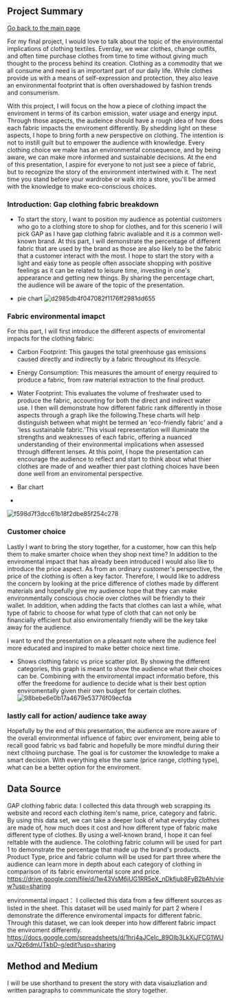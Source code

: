 ## Project Summary 

[Go back to the main page](/README.md)

For my final project, I  would love to talk about the topic of the environmental implications  of clothing textiles. Everday, we wear clothes, change outfits, and often time purchase clothes from time to time without giving much thought to the process behind its creation. Clothing as a commodity that we all consume and need is an important part of our daily life. While clothes provide us with a means of self-expression and protection, they also leave an environmental footprint that is often overshadowed by fashion trends and consumerism.

With this project, I will focus on the how a piece of clothing impact the enviroment in terms of its carbon emission, water usage and energy input. Through those aspects, the audeince should have a rough idea of how does each fabric impacts the enviroment differently. By shedding light on these aspects, I hope to bring forth a new perspective on clothing. The intention is not to instill guilt but to empower the audience with knowledge. Every clothing choice we make has an environmental consequence, and by being aware, we can make more informed and sustainable decisions. At the end of this presentation, I aspire for everyone to not just see a piece of fabric, but to recognize the story of the environment intertwined with it. The next time you stand before your wardrobe or walk into a store, you'll be armed with the knowledge to make eco-conscious choices.


### Introduction:  Gap clothing fabric breakdown 
- To start the story, I want to position my audience as potential customers who go to a clothing store to shop for clothes, and for this scenerio I will pick GAP as I have gap clothing fabric avaliable and it is a common well-known brand. At this part, I will demonstrate the percentage of different fabric that are used by the brand as those are also likely to be the fabric that a customer interact with the most. I hope to start the story with a light and easy tone as people often associate shopping with positive feelings as it can be related to  leisure time, investing in one's appearance and getting new things. By sharing the percentage chart, the audience will be aware of the topic of the presentation.

- pie chart
  ![d2985db4f047082f1176ff2981dd655](https://github.com/YLtryingcode/Yilin-Lyu-portfolio/assets/122923571/3fcff8e2-3141-4dd6-90ba-00d83d0a96a7)




### Fabric environmental imapct 
For this part, I will first introduce the different aspects of enviromental impacts for the clothing fabric: 
- Carbon Footprint: This gauges the total greenhouse gas emissions caused directly and indirectly by a fabric throughout its lifecycle.
- Energy Consumption: This measures the amount of energy required to produce a fabric, from raw material extraction to the final product.
- Water Footprint: This evaluates the volume of freshwater used to produce the fabric, accounting for both the direct and indirect water use.
I then will demonstrate how different fabric rank differently in those aspects through a graph like the following.These charts will help distinguish between what might be
 termed an 'eco-friendly fabric' and a 'less sustainable fabric.'This visual representation will illuminate the strengths and weaknesses of each fabric, offering a nuanced understanding of their environmental implications when assessed through different lenses. At this point, I hope the presentation can encourage the audience to reflect and start to think about what thier clothes are made of and weather thier past clothing choices
have been done well from an enviromental perspective. 

- Bar chart
- 
![f598d7f3dcc61b18f2dbe85f254c278](https://github.com/YLtryingcode/Yilin-Lyu-portfolio/assets/122923571/09f3fb76-400b-4304-ba9c-6cf47d2aa7c9)

### Customer choice 
Lastly I want to bring the story together, for a customer, how can this help them to make smarter choice when they shop next time? In addition to the enviromental impact that has already been introduced 
I would also like to introduce the price aspect. As from an ordinary customer's perspective, the price of the clothing is often a key factor. Therefore, I would like to address the concern by looking at the
price difference of clothes made by different materials and hopefully give my audience hope that they can make environmentally conscious chocie over clothes will be friendly to their wallet. In addition, 
when adding the facts that clothes can last a while, what type of fabric to choose for what type of cloth that can not only be financially efficient but also enviromentally friendly will be the key take away 
for the audience. 

I want to end the presentation on a pleasant note where the audience feel more educated and inspired to make better choice next time. 

- Shows clothing fabric vs price scatter plot. By showing the different categories, this graph is meant to show the audience what their choices can be. Combining with the enviromental impact informatio before, this
  offer the freedome for audience to decide what is their best option enviromentally given their own budget for certain clothes. 
![98bebe6e0b17a4679e53776f09ecfda](https://github.com/YLtryingcode/Yilin-Lyu-portfolio/assets/122923571/0cf70496-58de-411b-8495-c4695adc0ccd)



### lastly call for action/ audience take away 
Hopefully by the end of this presentation, the audience are more aware of the overall environmental influence of fabirc over enviroment, being able to recall good fabric vs bad fabric and hopefully be more
mindful during their next clthoiing purchase. The goal is for customer the knowledge to make a smart decision. With everything else the same (price range, clothing type), what can be a better option for the enviroment. 

## Data Source 

GAP clothing fabric data: 
I collected this data through web scrapping its website and record each clothing item's name, price, category and fabric. By using this data set, we can take a deeper look of what everyday clothes are made of, how much does it cost and how different type of fabric make different type of clothes. By using a well-known brand, I hope it can feel reltable with the audience. The colothing fabric column will be used for part 1 to demonstrate the percentage that made up the brand's products.  Product Type, price and fabric column 
will be used for part three where the audience can learn more in depth about each category of clothing in comparison of its fabric enviromental score and price. 
https://drive.google.com/file/d/1w43VsM6jUG1RR5eX_nDkfjub8FyB2bAh/view?usp=sharing


environmental impact： 
I collected this data from a few different sources as listed in the sheet. This dataset will be used mainly for part 2 where I demonstrate the difference enviromental impacts for different fabric. Through this dataset, we can look deeper into how 
different fabric impact the enviroment differently. 
https://docs.google.com/spreadsheets/d/1hrj4aJCeIc_89OIb3LkXiJFCG1WUux7Qz6dmUTkbD-g/edit?usp=sharing

## Method and Medium 
I will be use shorthand to present the story with data visaiuzliation and written paragraphs to commmunicate the story together. 

